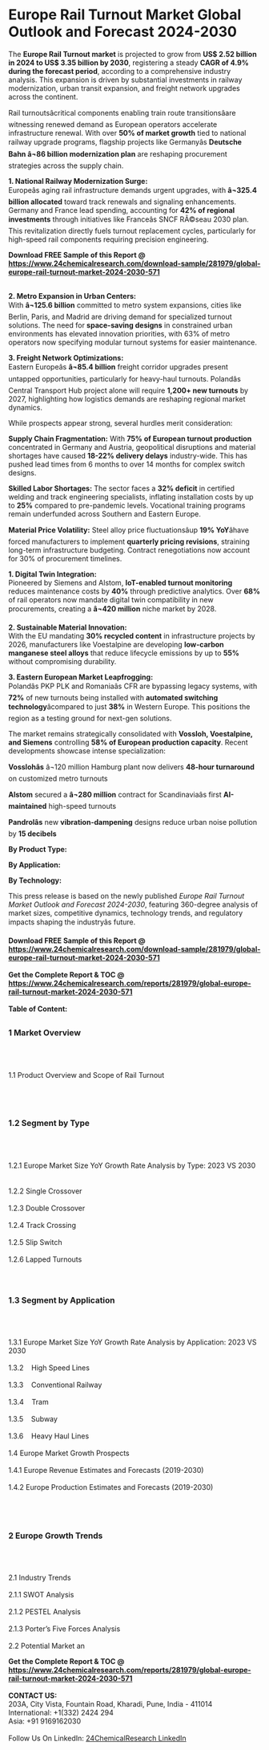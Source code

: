 <h1>Europe Rail Turnout Market Global Outlook and Forecast 2024-2030</h1><p>The <strong>Europe Rail Turnout market</strong> is projected to grow from <strong>US$ 2.52 billion in 2024 to US$ 3.35 billion by 2030</strong>, registering a steady <strong>CAGR of 4.9% during the forecast period</strong>, according to a comprehensive industry analysis. This expansion is driven by substantial investments in railway modernization, urban transit expansion, and freight network upgrades across the continent.</p><p>Rail turnoutsâcritical components enabling train route transitionsâare witnessing renewed demand as European operators accelerate infrastructure renewal. With over <strong>50% of market growth</strong> tied to national railway upgrade programs, flagship projects like Germanyâs <strong>Deutsche Bahn â¬86 billion modernization plan</strong> are reshaping procurement strategies across the supply chain.</p><p><strong>1. National Railway Modernization Surge:</strong><br>
Europeâs aging rail infrastructure demands urgent upgrades, with <strong>â¬325.4 billion allocated</strong> toward track renewals and signaling enhancements. Germany and France lead spending, accounting for <strong>42% of regional investments</strong> through initiatives like Franceâs SNCF RÃ©seau 2030 plan. This revitalization directly fuels turnout replacement cycles, particularly for high-speed rail components requiring precision engineering.</p><div><b>Download FREE Sample of this Report @ 
            <a href="https://www.24chemicalresearch.com/download-sample/281979/global-europe-rail-turnout-market-2024-2030-571">
            https://www.24chemicalresearch.com/download-sample/281979/global-europe-rail-turnout-market-2024-2030-571</a></b></div><br><p><strong>2. Metro Expansion in Urban Centers:</strong><br>
With <strong>â¬125.6 billion</strong> committed to metro system expansions, cities like Berlin, Paris, and Madrid are driving demand for specialized turnout solutions. The need for <strong>space-saving designs</strong> in constrained urban environments has elevated innovation priorities, with 63% of metro operators now specifying modular turnout systems for easier maintenance.</p><p><strong>3. Freight Network Optimizations:</strong><br>
Eastern Europeâs <strong>â¬85.4 billion</strong> freight corridor upgrades present untapped opportunities, particularly for heavy-haul turnouts. Polandâs Central Transport Hub project alone will require <strong>1,200+ new turnouts</strong> by 2027, highlighting how logistics demands are reshaping regional market dynamics.</p><p>While prospects appear strong, several hurdles merit consideration:</p><p><strong>Supply Chain Fragmentation:</strong> With <strong>75% of European turnout production</strong> concentrated in Germany and Austria, geopolitical disruptions and material shortages have caused <strong>18-22% delivery delays</strong> industry-wide. This has pushed lead times from 6 months to over 14 months for complex switch designs.</p><p><strong>Skilled Labor Shortages:</strong> The sector faces a <strong>32% deficit</strong> in certified welding and track engineering specialists, inflating installation costs by up to <strong>25%</strong> compared to pre-pandemic levels. Vocational training programs remain underfunded across Southern and Eastern Europe.</p><p><strong>Material Price Volatility:</strong> Steel alloy price fluctuationsâup <strong>19% YoY</strong>âhave forced manufacturers to implement <strong>quarterly pricing revisions</strong>, straining long-term infrastructure budgeting. Contract renegotiations now account for 30% of procurement timelines.</p><p><strong>1. Digital Twin Integration:</strong><br>
Pioneered by Siemens and Alstom, <strong>IoT-enabled turnout monitoring</strong> reduces maintenance costs by <strong>40%</strong> through predictive analytics. Over <strong>68%</strong> of rail operators now mandate digital twin compatibility in new procurements, creating a <strong>â¬420 million</strong> niche market by 2028.</p><p><strong>2. Sustainable Material Innovation:</strong><br>
With the EU mandating <strong>30% recycled content</strong> in infrastructure projects by 2026, manufacturers like Voestalpine are developing <strong>low-carbon manganese steel alloys</strong> that reduce lifecycle emissions by up to <strong>55%</strong> without compromising durability.</p><p><strong>3. Eastern European Market Leapfrogging:</strong><br>
Polandâs PKP PLK and Romaniaâs CFR are bypassing legacy systems, with <strong>72%</strong> of new turnouts being installed with <strong>automated switching technology</strong>âcompared to just <strong>38%</strong> in Western Europe. This positions the region as a testing ground for next-gen solutions.</p><p>The market remains strategically consolidated with <strong>Vossloh, Voestalpine, and Siemens</strong> controlling <strong>58% of European production capacity</strong>. Recent developments showcase intense specialization:</p><p><strong>Vosslohâs</strong> â¬120 million Hamburg plant now delivers <strong>48-hour turnaround</strong> on customized metro turnouts</p><p><strong>Alstom</strong> secured a <strong>â¬280 million</strong> contract for Scandinaviaâs first <strong>AI-maintained</strong> high-speed turnouts</p><p><strong>Pandrolâs</strong> new <strong>vibration-dampening</strong> designs reduce urban noise pollution by <strong>15 decibels</strong></p><p><strong>By Product Type:</strong></p><p><strong>By Application:</strong></p><p><strong>By Technology:</strong></p><p>This press release is based on the newly published <em>Europe Rail Turnout Market Outlook and Forecast 2024-2030</em>, featuring 360-degree analysis of market sizes, competitive dynamics, technology trends, and regulatory impacts shaping the industryâs future.</p><div><b>Download FREE Sample of this Report @ 
            <a href="https://www.24chemicalresearch.com/download-sample/281979/global-europe-rail-turnout-market-2024-2030-571">
            https://www.24chemicalresearch.com/download-sample/281979/global-europe-rail-turnout-market-2024-2030-571</a></b></div><br><div><b>Get the Complete Report & TOC @ 
            <a href="https://www.24chemicalresearch.com/reports/281979/global-europe-rail-turnout-market-2024-2030-571">
            https://www.24chemicalresearch.com/reports/281979/global-europe-rail-turnout-market-2024-2030-571</a></b></div><br>
            <b>Table of Content:</b><p><h2><span style="font-size:16px"><strong>1 Market Overview&nbsp;&nbsp; &nbsp;</strong></span></h2><br />
<br />
<p>1.1 Product Overview and Scope of Rail Turnout&nbsp;</p><br />
<br />
<h2><strong><span style="font-size:16px">1.2 Segment by Type&nbsp;&nbsp; &nbsp;</span></strong></h2><br />
<br />
<p>1.2.1 Europe Market Size YoY Growth Rate Analysis by Type: 2023 VS 2030&nbsp;&nbsp; &nbsp;<br /><br />
1.2.2 Single Crossover&nbsp;&nbsp; &nbsp;<br /><br />
1.2.3 Double Crossover<br /><br />
1.2.4 Track Crossing<br /><br />
1.2.5 Slip Switch<br /><br />
1.2.6 Lapped Turnouts<br /><br />
<br />
<h2><span style="font-size:16px"><strong>1.3 Segment by Application&nbsp;&nbsp;</strong></span></h2><br />
<br />
<p>1.3.1 Europe Market Size YoY Growth Rate Analysis by Application: 2023 VS 2030&nbsp;&nbsp; &nbsp;<br /><br />
1.3.2&nbsp;&nbsp; &nbsp;High Speed Lines<br /><br />
1.3.3&nbsp;&nbsp; &nbsp;Conventional Railway<br /><br />
1.3.4&nbsp;&nbsp; &nbsp;Tram<br /><br />
1.3.5&nbsp;&nbsp; &nbsp;Subway<br /><br />
1.3.6&nbsp;&nbsp; &nbsp;Heavy Haul Lines<br /><br />
1.4 Europe Market Growth Prospects&nbsp;&nbsp; &nbsp;<br /><br />
1.4.1 Europe Revenue Estimates and Forecasts (2019-2030)&nbsp;&nbsp; &nbsp;<br /><br />
1.4.2 Europe Production Estimates and Forecasts (2019-2030)&nbsp;&nbsp;</p><br />
<br />
<h2><span style="font-size:16px"><strong>2 Europe Growth Trends&nbsp;&nbsp; &nbsp;</strong></span></h2><br />
<br />
<p>2.1 Industry Trends&nbsp;&nbsp; &nbsp;<br /><br />
2.1.1 SWOT Analysis&nbsp;&nbsp; &nbsp;<br /><br />
2.1.2 PESTEL Analysis&nbsp;&nbsp; &nbsp;<br /><br />
2.1.3 Porter&rsquo;s Five Forces Analysis&nbsp;&nbsp; &nbsp;<br /><br />
2.2 Potential Market an</p><div><b>Get the Complete Report & TOC @ 
            <a href="https://www.24chemicalresearch.com/reports/281979/global-europe-rail-turnout-market-2024-2030-571">
            https://www.24chemicalresearch.com/reports/281979/global-europe-rail-turnout-market-2024-2030-571</a></b></div><br><b>CONTACT US:</b><br>
            203A, City Vista, Fountain Road, Kharadi, Pune, India - 411014<br>
            International: +1(332) 2424 294<br>
            Asia: +91 9169162030 <br><br>
            Follow Us On LinkedIn: <a href="https://www.linkedin.com/company/24chemicalresearch/">24ChemicalResearch LinkedIn</a>